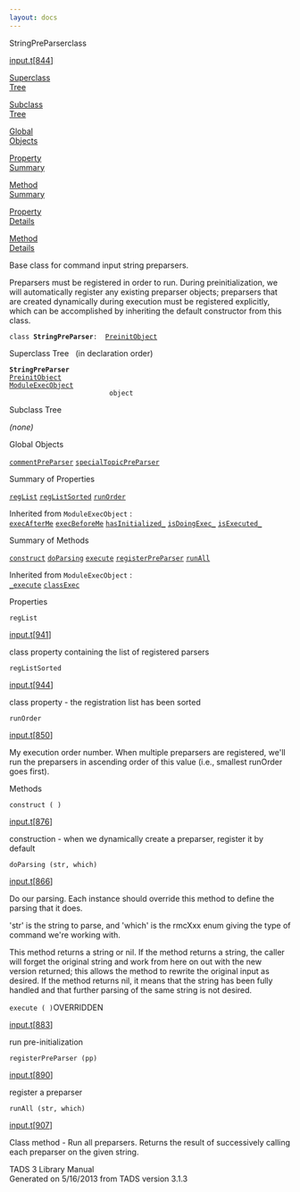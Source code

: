 ```yaml
---
layout: docs
---
```

<span class="title">StringPreParser</span><span class="type">class</span>

[input.t](../file/input.t.html)\[[844](../source/input.t.html#844)\]

[Superclass  
Tree](#_SuperClassTree_)

[Subclass  
Tree](#_SubClassTree_)

[Global  
Objects](#_ObjectSummary_)

[Property  
Summary](#_PropSummary_)

[Method  
Summary](#_MethodSummary_)

[Property  
Details](#_Properties_)

[Method  
Details](#_Methods_)



Base class for command input string preparsers.

Preparsers must be registered in order to run. During preinitialization,
we will automatically register any existing preparser objects;
preparsers that are created dynamically during execution must be
registered explicitly, which can be accomplished by inheriting the
default constructor from this class.

`class `**`StringPreParser`**` :   `[`PreinitObject`](../object/PreinitObject.html)



<span id="_SuperClassTree_"></span>



<span class="hdln">Superclass Tree</span>   (in declaration order)



**`StringPreParser`**  
[`PreinitObject`](../object/PreinitObject.html)  
[`ModuleExecObject`](../object/ModuleExecObject.html)  
`                         object`  
<span id="_SubClassTree_"></span>



<span class="hdln">Subclass Tree</span>  



*(none)* <span id="_ObjectSummary_"></span>



<span class="hdln">Global Objects</span>  



[`commentPreParser`](../object/commentPreParser.html) [`specialTopicPreParser`](../object/specialTopicPreParser.html)
<span id="_PropSummary_"></span>



<span class="hdln">Summary of Properties</span>  



[`regList`](#regList) [`regListSorted`](#regListSorted) [`runOrder`](#runOrder)



Inherited from `ModuleExecObject` :  
[`execAfterMe`](../object/ModuleExecObject.html#execAfterMe) [`execBeforeMe`](../object/ModuleExecObject.html#execBeforeMe) [`hasInitialized_`](../object/ModuleExecObject.html#hasInitialized_) [`isDoingExec_`](../object/ModuleExecObject.html#isDoingExec_) [`isExecuted_`](../object/ModuleExecObject.html#isExecuted_)

<span id="_MethodSummary_"></span>



<span class="hdln">Summary of Methods</span>  



[`construct`](#construct) [`doParsing`](#doParsing) [`execute`](#execute) [`registerPreParser`](#registerPreParser) [`runAll`](#runAll)



Inherited from `ModuleExecObject` :  
[`_execute`](../object/ModuleExecObject.html#_execute) [`classExec`](../object/ModuleExecObject.html#classExec)

<span id="_Properties_"></span>



<span class="hdln">Properties</span>  



<span id="regList"></span>

`regList`

[input.t](../file/input.t.html)\[[941](../source/input.t.html#941)\]



class property containing the list of registered parsers



<span id="regListSorted"></span>

`regListSorted`

[input.t](../file/input.t.html)\[[944](../source/input.t.html#944)\]



class property - the registration list has been sorted



<span id="runOrder"></span>

`runOrder`

[input.t](../file/input.t.html)\[[850](../source/input.t.html#850)\]



My execution order number. When multiple preparsers are registered,
we'll run the preparsers in ascending order of this value (i.e.,
smallest runOrder goes first).



<span id="_Methods_"></span>



<span class="hdln">Methods</span>  



<span id="construct"></span>

`construct ( )`

[input.t](../file/input.t.html)\[[876](../source/input.t.html#876)\]



construction - when we dynamically create a preparser, register it by
default



<span id="doParsing"></span>

`doParsing (str, which)`

[input.t](../file/input.t.html)\[[866](../source/input.t.html#866)\]



Do our parsing. Each instance should override this method to define the
parsing that it does.

'str' is the string to parse, and 'which' is the rmcXxx enum giving the
type of command we're working with.

This method returns a string or nil. If the method returns a string, the
caller will forget the original string and work from here on out with
the new version returned; this allows the method to rewrite the original
input as desired. If the method returns nil, it means that the string
has been fully handled and that further parsing of the same string is
not desired.



<span id="execute"></span>

`execute ( )`<span class="rem">OVERRIDDEN</span>

[input.t](../file/input.t.html)\[[883](../source/input.t.html#883)\]



run pre-initialization



<span id="registerPreParser"></span>

`registerPreParser (pp)`

[input.t](../file/input.t.html)\[[890](../source/input.t.html#890)\]



register a preparser



<span id="runAll"></span>

`runAll (str, which)`

[input.t](../file/input.t.html)\[[907](../source/input.t.html#907)\]



Class method - Run all preparsers. Returns the result of successively
calling each preparser on the given string.





TADS 3 Library Manual  
Generated on 5/16/2013 from TADS version 3.1.3


